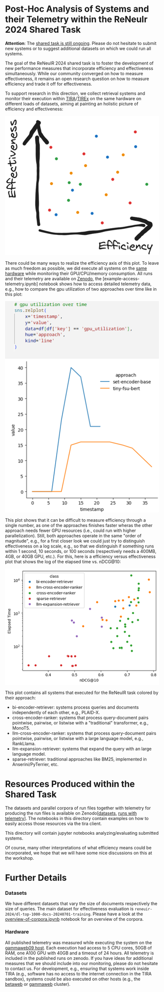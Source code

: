 # Post-Hoc Analysis of Systems and their Telemetry within the ReNeuIr 2024 Shared Task

**Attention**: The [shared task is still ongoing](https://reneuir.org/shared_task.html). Please do not hesitate to submit new systems or to suggest additional datasets on which we could run all systems.

The goal of the ReNeuIR 2024 shared task is to foster the development of new performance measures that incorporate efficiency and effectiveness simultaneously. While our community converged on how to measure effectiveness, it remains an open research question on how to measure efficiency and trade it off for effectiveness.

To support research in this direction, we collect retrieval systems and monitor their execution within [TIRA](https://www.tira.io/)/[TIREx](https://webis.de/publications.html?q=TIRA#froebe_2023e) on the same hardware on different loads of datasets, aiming at painting an holistic picture of efficiency and effectiveness:

<img src="figures/conceptual-overview.png" alt="conceptual-overview" width="600"/>

There could be many ways to realize the efficiency axis of this plot. To leave as much freedom as possible, we did execute all systems on the [same hardware](#hardware) while monitoring their GPU/CPU/memory consumption. All runs and their telemetry are available on [Zenodo](#resources-produced-within-the-shared-task), the [example-access-telemetry.ipynb] notebook shows how to access detailed telemetry data, e.g., how to compare the gpu utilization of two approaches over time like in this plot:

<img src="figures/example-gpu-utilization.png" alt="example-gpu-utilization" width="600"/>

This plot shows that it can be difficult to measure efficiency through a single number, as one of the approaches finishes faster wheras the other approach needs fewer GPU resources (i.e., could run with higher parallelization). Still, both approaches operate in the same "order of magnitude", e.g., for a first closer look we could just try to distinguish effectiveness on a log scale, e.g., so that we distinguish if something runs within 1 second, 10 seconds, or 100 seconds (respectively needs a 400MB, 4GB, or 40GB GPU, etc.). For this, here is a efficiency versus effectiveness plot that shows the log of the elapsed time vs. nDCG@10:

<img src="figures/ndcg-vs-elapsed-time.png" alt="ndcg-vs-elapsed-time" width="600"/>

This plot contains all systems that executed for the ReNeuIR task colored by their approach:

- bi-encoder-retriever: systems process queries and documents independently of each other, e.g., PLAID-X.
- cross-encoder-ranker: systems that process query-document pairs pointwise, pairwise, or listwise with a "traditional" transformer, e.g., MonoT5.
- llm-cross-encoder-ranker: systems that process query-document pairs pointwise, pairwise, or listwise with a large language model, e.g., RankLlama.
- llm-expansion-retriever: systems that expand the query with an large language model.
- sparse-retriever: traditional approaches like BM25, implemented in Anserini/PyTerrier, etc.

# Resources Produced within the Shared Task

The datasets and parallel corpora of run files together with telemetry for producing the run files is available on Zenodo[[datasets](https://zenodo.org/records/12722918), [runs with telemetry](https://zenodo.org/records/12728703)]. The notebooks in this directory contain examples on how to easily access those resources via the tira client.

This directory will contain jupyter notebooks analyzing/evaluating submitted systems.

Of course, many other interpretations of what efficiency means could be incorporated, we hope that we will have some nice discussions on this at the workshop.

# Further Details

### Datasets

We have different datasets that vary the size of documents respectively the size of queries. The main dataset for effectiveness evaluation is `reneuir-2024/dl-top-1000-docs-20240701-training`. Please have a look at the [overview-of-corpora.ipynb](overview-of-corpora.ipynb) notebook for an overview of the corpora.

### Hardware

All published telemetry was measured while executing the system on the [gammaweb09 host](https://webis.de/facilities.html#gammaweb). Each execution had access to 5 CPU cores, 50GB of RAM, one A100 GPU with 40GB and a timeout of 24 hours. All telemetry is included in the published runs on zenodo. If you have ideas for additional measures that we should include into our monitoring, please do not hesitate to contact us. For development, e.g., ensuring that systems work inside TIRA (e.g., software has no access to the internet connection in the TIRA sandbox), systems could be also executed on other hosts (e.g., the [betaweb](https://webis.de/facilities.html#betaweb) or [gammaweb](https://webis.de/facilities.html#gammaweb) cluster).

